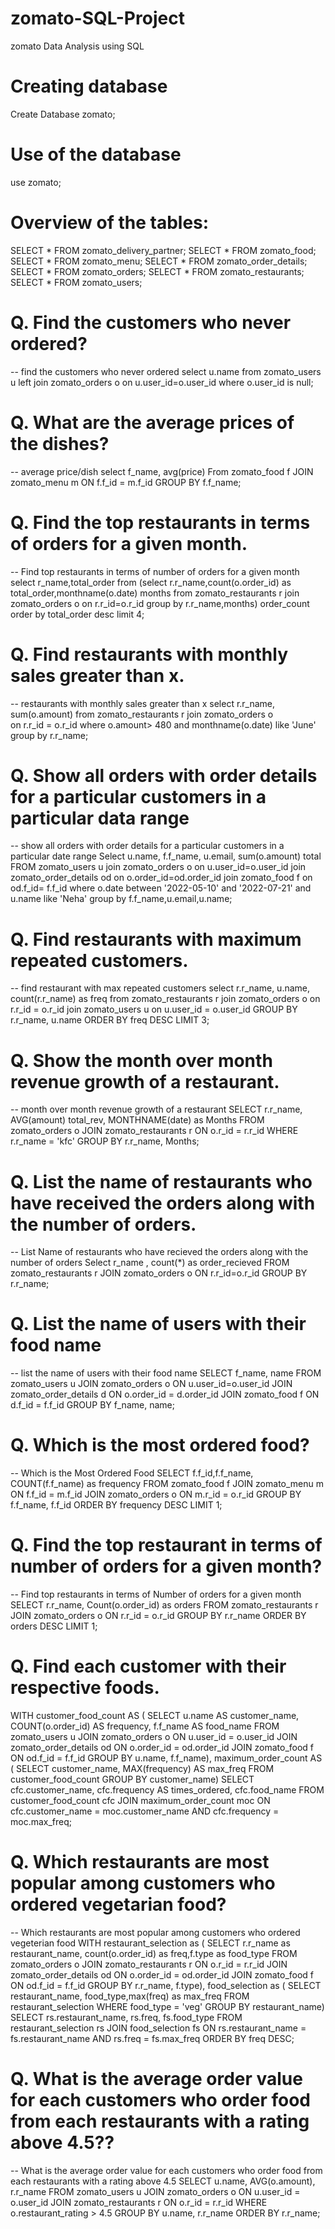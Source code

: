 # zomato-SQL-Project
zomato Data Analysis using SQL

# Creating database
Create Database zomato;

# Use of the database
use zomato;

# Overview of the tables:
SELECT * FROM zomato_delivery_partner;
SELECT * FROM zomato_food;
SELECT * FROM zomato_menu;
SELECT * FROM zomato_order_details;
SELECT * FROM zomato_orders;
SELECT * FROM zomato_restaurants;
SELECT * FROM zomato_users;

# Q. Find the customers who never ordered?
-- find the customers who never ordered
select u.name 
from zomato_users u
left join zomato_orders o
on u.user_id=o.user_id
where o.user_id is null;

# Q. What are the average prices of the dishes?
-- average price/dish
select f_name, avg(price) From
zomato_food f JOIN zomato_menu m
ON f.f_id = m.f_id 
GROUP BY f.f_name;

# Q. Find the top restaurants in terms of orders for a given month.
-- Find top restaurants in terms of number of orders for a given month
select r_name,total_order 
from (select r.r_name,count(o.order_id) as total_order,monthname(o.date) months
from zomato_restaurants r
join zomato_orders o 
on r.r_id=o.r_id
group by r.r_name,months) order_count
order by total_order desc
limit 4;

# Q. Find restaurants with monthly sales greater than x.
-- restaurants with monthly sales greater than x
select r.r_name, sum(o.amount) from zomato_restaurants r  join zomato_orders o  
on r.r_id = o.r_id
 where o.amount> 480  and monthname(o.date) like 'June'
 group by r.r_name;

 # Q. Show all orders with order details for a particular customers in a particular data range
 -- show all orders with order details for a particular customers in a particular date range
 Select u.name, f.f_name, u.email, sum(o.amount) total
FROM zomato_users u 
join zomato_orders o 
on u.user_id=o.user_id
join zomato_order_details od
on o.order_id=od.order_id
join zomato_food f
on od.f_id= f.f_id
where o.date between '2022-05-10' and '2022-07-21'
and u.name like 'Neha'
group by f.f_name,u.email,u.name;

# Q. Find restaurants with maximum repeated customers.
-- find restaurant with max repeated customers
select r.r_name, u.name, count(r.r_name) as freq from
zomato_restaurants r 
join zomato_orders o
on r.r_id = o.r_id
join zomato_users u
on u.user_id = o.user_id
GROUP BY r.r_name, u.name
ORDER BY  freq DESC LIMIT 3;

# Q. Show the month over month revenue growth of a restaurant.
-- month over month revenue growth of a restaurant
SELECT r.r_name, AVG(amount) total_rev,  MONTHNAME(date) as Months
FROM zomato_orders o JOIN 
zomato_restaurants r ON 
o.r_id = r.r_id
WHERE r.r_name = 'kfc'
GROUP BY r.r_name, Months;

# Q. List the name of restaurants who have received the orders along with the number of orders.
-- List Name of restaurants who have recieved the orders along with the number of orders
Select r_name , count(*) as order_recieved FROM
zomato_restaurants r JOIN zomato_orders o ON
r.r_id=o.r_id
GROUP BY r.r_name;

# Q. List the name of users with their food name
-- list the name of users with their food name
SELECT f_name, name
FROM zomato_users u
JOIN zomato_orders o ON u.user_id=o.user_id
JOIN zomato_order_details d ON o.order_id = d.order_id
JOIN zomato_food f ON d.f_id = f.f_id
GROUP BY f_name, name;

# Q. Which is the most ordered food?
-- Which is the Most Ordered Food
SELECT f.f_id,f.f_name, COUNT(f.f_name) as frequency
FROM zomato_food f JOIN
zomato_menu m ON
f.f_id = m.f_id
JOIN zomato_orders o ON
m.r_id = o.r_id
GROUP BY f.f_name, f.f_id
ORDER BY frequency DESC LIMIT 1;

# Q. Find the top restaurant in terms of number of orders for a given month?
-- Find top restaurants in terms of Number of orders for a given month
SELECT r.r_name, Count(o.order_id) as orders
FROM zomato_restaurants r JOIN
zomato_orders o ON
r.r_id = o.r_id 
GROUP BY r.r_name
ORDER BY orders DESC LIMIT 1;

# Q. Find each customer with their respective foods.
WITH customer_food_count AS (
    SELECT u.name AS customer_name, 
	COUNT(o.order_id) AS frequency, f.f_name AS food_name
    FROM zomato_users u JOIN zomato_orders o ON u.user_id = o.user_id
    JOIN zomato_order_details od ON o.order_id = od.order_id
    JOIN zomato_food f ON od.f_id = f.f_id
    GROUP BY u.name, f.f_name),
maximum_order_count AS (
    SELECT customer_name, MAX(frequency) AS max_freq
    FROM customer_food_count
    GROUP BY customer_name)
SELECT cfc.customer_name, cfc.frequency AS times_ordered, cfc.food_name
FROM customer_food_count cfc JOIN maximum_order_count moc 
ON cfc.customer_name = moc.customer_name AND cfc.frequency = moc.max_freq;

# Q. Which restaurants are most popular among customers who ordered vegetarian food?
-- Which restaurants are most popular among customers who ordered vegeterian food
WITH restaurant_selection as (
SELECT r.r_name as restaurant_name, count(o.order_id) as freq,f.type as food_type
FROM zomato_orders o JOIN zomato_restaurants r ON o.r_id = r.r_id
JOIN zomato_order_details od ON o.order_id = od.order_id
JOIN zomato_food f ON od.f_id = f.f_id
GROUP BY r.r_name, f.type), food_selection as (
SELECT restaurant_name, food_type,max(freq) as max_freq
FROM restaurant_selection WHERE food_type = 'veg'
GROUP BY restaurant_name)
SELECT rs.restaurant_name, rs.freq, fs.food_type
FROM restaurant_selection rs JOIN food_selection fs
ON rs.restaurant_name = fs.restaurant_name AND rs.freq = fs.max_freq 
ORDER BY freq DESC;

# Q. What is the average order value for each customers who order food from each restaurants with a rating above 4.5??
-- What is the average order value for each customers who order food from each restaurants with a rating above 4.5
SELECT u.name, AVG(o.amount), r.r_name
FROM zomato_users u JOIN
zomato_orders o ON u.user_id = o.user_id
JOIN zomato_restaurants r ON o.r_id = r.r_id
WHERE o.restaurant_rating > 4.5
GROUP BY u.name, r.r_name
ORDER BY r.r_name;













